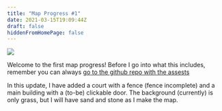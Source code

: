 ```yaml
---
title: "Map Progress #1"
date: 2021-03-15T19:09:44Z
draft: false
hiddenFromHomePage: false
---
```


<picture>
	<source media="(max-width:600px)" srcset="/images/600x/Map1.webp" />
	<source media="(max-width:600px)" srcset="/images/600x/Map1.png" />
	<source media="(max-width:600px)" srcset="/images/600x/Map1.jpg" />
	<source media="(max-width:1000px)" srcset="/images/1000x/Map1.webp" />
	<source media="(max-width:1000px)" srcset="/images/1000x/Map1.png" />
	<source media="(max-width:1000px)" srcset="/images/1000x/Map1.jpg" />
	<source media="(max-width:1400px)" srcset="/images/1400x/Map1.webp" />
	<source media="(max-width:1400px)" srcset="/images/1400x/Map1.png" />
	<source media="(max-width:1400px)" srcset="/images/1400x/Map1.jpg" />
	<source media="(max-width:2000px)" srcset="/images/2000x/Map1.webp" />
	<source media="(max-width:2000px)" srcset="/images/2000x/Map1.png" />
	<source media="(max-width:2000px)" srcset="/images/2000x/Map1.jpg" />
	<source media="(max-width:2600px)" srcset="/images/2600x/Map1.webp" />
	<source media="(max-width:2600px)" srcset="/images/2600x/Map1.png" />
	<source media="(max-width:2600px)" srcset="/images/2600x/Map1.jpg" />
	<source media="(max-width:3400px)" srcset="/images/3400x/Map1.webp" />
	<source media="(max-width:3400px)" srcset="/images/3400x/Map1.png" />
	<source media="(max-width:3400px)" srcset="/images/3400x/Map1.jpg" />
	<source media="(max-width:4000px)" srcset="/images/4000x/Map1.webp" />
	<source media="(max-width:4000px)" srcset="/images/4000x/Map1.png" />
	<source media="(max-width:4000px)" srcset="/images/4000x/Map1.jpg" />
	<source media="(min-width:4001px)" srcset="/images/original/Map1.png" />
	<source media="(min-width:4001px)" srcset="/images/original/Map1.jpg" />
	<img src="/images/original/Map1.webp" />
</picture>

Welcome to the first map progress! Before I go into what this includes, remember you can always [go to the github repo with the assests](https://github.com/Jailbreak-Scratch/assets)

In this update, I have added a court with a fence (fence incomplete) and a main building with a (to-be) clickable door. The background (currently) is only grass, but I will have sand and stone as I make the map.